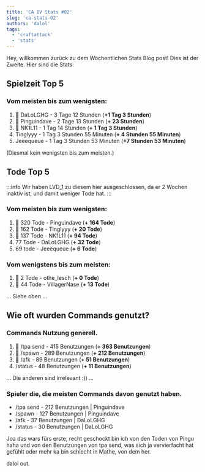 ```yaml
---
title: 'CA IV Stats #02'
slug: 'ca-stats-02'
authors: 'dalol'
tags:
  - 'craftattack'
  - 'stats'
---
```


Hey, willkommen zurück zu dem Wöchentlichen Stats Blog post! Dies ist der Zweite. Hier sind die Stats:


## Spielzeit Top 5

### Vom meisten bis zum wenigsten:

1. 🥇 DaLoLGHG - 3 Tage 12 Stunden (**+1 Tag 3 Stunden**)
2. 🥈 Pinguindave - 2 Tage 13 Stunden (**+ 23 Stunden**)
3. 🥉 NK1L11 - 1 Tag 14 Stunden (**+ 1 Tag 3 Stunden**)
4. Tinglyyy - 1 Tag 3 Stunden 55 Minuten (**+ 4 Stunden 55 Minuten**)
5. Jeeequeue - 1 Tag 3 Stunden 53 Minuten (**+7 Stunden 53 Minuten**)

(Diesmal kein wenigsten bis zum meisten.)


## Tode Top 5

:::info
Wir haben LVD_1 zu diesem hier ausgeschlossen, da er 2 Wochen inaktiv ist, und damit weniger Tode hat.
:::

### Vom meisten bis zum wenigsten:

1. 🥇 320 Tode - Pinguindave (**+ 164 Tode**)
2. 🥈 162 Tode - Tinglyyy (**+ 20 Tode**)
3. 🥉 137 Tode - NK1L11 (**+ 94 Tode**)
4. 77 Tode - DaLoLGHG (**+ 32 Tode**)
5. 69 tode - Jeeequeue (**+ 6 Tode**)


### Vom wenigstens bis zum meisten:


1. 🥇 2 Tode - othe_lesch (**+ 0 Tode**)
2. 🥈 44 Tode - VillagerNase (**+ 13 Tode**)


... Siehe oben ...

## Wie oft wurden Commands genutzt?

### Commands Nutzung generell.

1. 🥇 /tpa send - 415 Benutzungen (**+ 363 Benutzungen**)
2. 🥈 /spawn - 289 Benutzungen (**+ 212 Benutzungen**)
3. 🥉 /afk - 89 Benutzungen (**+ 51 Benutzungen**)
4. /status - 48 Benutzungen (**+ 11 Benutzungen**)


... Die anderen sind irrelevant :)) ...

   
### Spieler die, die meisten Commands davon genutzt haben.

- /tpa send - 212 Benutzungen | Pinguindave
- /spawn - 127 Benutzungen | Pinguindave
- /afk - 37 Benutzungen | DaLoLGHG
- /status - 30 Benutzungen | DaLoLGHG


Joa das wars fürs erste, recht geschockt bin ich von den Toden von Pingu haha und von den Benutzungen von tpa send, was sich ja vervierfacht hat gefühlt oder mehr ka bin schlecht in Mathe, von dem her.


dalol out.